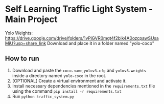 # Self Learning Traffic Light System - Main Project #
 Yolo Weights: https://drive.google.com/drive/folders/1vPiGVR0mgt4f2blk4A0ozcpawSUsaMiU?usp=share_link
 Download and place it in a folder named "yolo-coco"

## How to run ##
1. Download and paste the `coco.name`,`yolov3.cfg` and `yolov3.weights` inside a directory named `yolo-coco` in the root.
2. [OPTIONAL] Create a virtual environment and activate it.
3. Install necessary dependencies mentioned in the `requirements.txt` file using the command `pip install -r requirements.txt`
4. Run `python traffic_system.py`
